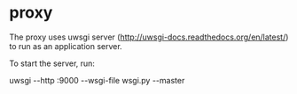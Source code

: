 proxy
=====

The proxy uses uwsgi server (http://uwsgi-docs.readthedocs.org/en/latest/) to run as an application server. 

To start the server, run:

uwsgi --http :9000 --wsgi-file wsgi.py --master
